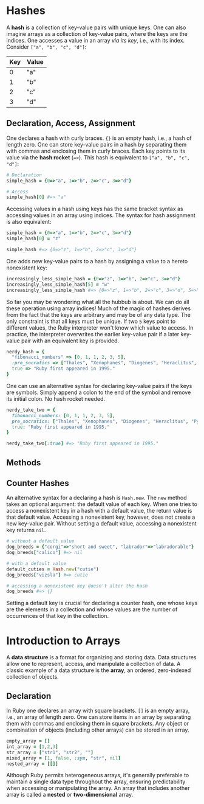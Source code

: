 # Hashes

A **hash** is a collection of key-value pairs with unique keys. One can also
imagine arrays as a collection of key-value pairs, where the keys are the
indices. One accesses a value in an array _via its key_, i.e., with its index.
Consider `["a", "b", "c", "d"]`:

| Key | Value |
|---|---|
| 0 | "a" |
| 1 | "b" |
| 2 | "c" |
| 3 | "d" |


## Declaration, Access, Assignment

One declares a hash with curly braces. `{}` is an empty hash, i.e., a hash of
length zero. One can store key-value pairs in a hash by separating them with
commas and enclosing them in curly braces. Each key points to its value via the
**hash rocket** (`=>`). This hash is equivalent to `["a", "b", "c", "d"]`:

```ruby
# Declaration
simple_hash = {0=>"a", 1=>"b", 2=>"c", 3=>"d"}

# Access
simple_hash[0] #=> "a"
```

Accessing values in a hash using keys has the same bracket syntax as accessing
values in an array using indices. The syntax for hash assignment is also
equivalent:

```ruby
simple_hash = {0=>"a", 1=>"b", 2=>"c", 3=>"d"}
simple_hash[0] = "z"

simple_hash #=> {0=>"z", 1=>"b", 2=>"c", 3=>"d"}
```

One adds new key-value pairs to a hash by assigning a value to a hereto
nonexistent key:

```ruby
increasingly_less_simple_hash = {0=>"z", 1=>"b", 2=>"c", 3=>"d"}
increasingly_less_simple_hash[5] = "w"
increasingly_less_simple_hash #=> {0=>"z", 1=>"b", 2=>"c", 3=>"d", 5=>"w"}
```

So far you may be wondering what all the hubbub is about. We can do all these
operation using array indices! Much of the magic of hashes derives from the fact
that the keys are arbitrary and may be of any data type. The only constraint is
that all keys must be unique. If two `5` keys point to different values, the
Ruby interpreter won't know which value to access. In practice, the interpreter
overwrites the earlier key-value pair if a later key-value pair with an
equivalent key is provided.

```ruby
nerdy_hash = {
  "fibonacci_numbers" => [0, 1, 1, 2, 3, 5],
  :pre_socratics => ["Thales", "Xenophanes", "Diogenes", "Heraclitus", "Pythagoras"],
  true => "Ruby first appeared in 1995."
}
```

One can use an alternative syntax for declaring key-value pairs if the keys are
symbols. Simply append a colon to the end of the symbol and remove its initial
colon. No hash rocket needed.

```ruby
nerdy_take_two = {
  fibonacci_numbers: [0, 1, 1, 2, 3, 5],
  pre_socratics: ["Thales", "Xenophanes", "Diogenes", "Heraclitus", "Pythagoras"],
  true: "Ruby first appeared in 1995."
}

nerdy_take_two[:true] #=> "Ruby first appeared in 1995."
```


## Methods



## Counter Hashes

An alternative syntax for a declaring a hash is `Hash.new`. The `new` method
takes an optional argument: the default value of each key. When one tries to
access a nonexistent key in a hash with a default value, the return value is
that default value. Accessing a nonexistent key, however, does not create a new
key-value pair. Without setting a default value, accessing a nonexistent key
returns `nil`.

```ruby
# without a default value
dog_breeds = {"corgi"=>"short and sweet", "labrador"=>"labradorable"}
dog_breeds["calico"] #=> nil

# with a default value
default_cuties = Hash.new("cutie")
dog_breeds["vizsla"] #=> cutie

# accessing a nonexistent key doesn't alter the hash
dog_breeds #=> {}
```

Setting a default key is crucial for declaring a counter hash, one whose keys
are the elements in a collection and whose values are the number of occurrences
of that key in the collection.





# Introduction to Arrays

A **data structure** is a format for organizing and storing data. Data
structures allow one to represent, access, and manipulate a collection of data.
A classic example of a data structure is the **array**, an ordered,
zero-indexed collection of objects.


## Declaration

In Ruby one declares an array with square brackets. `[]` is an empty array,
i.e., an array of length zero. One can store items in an array by separating
them with commas and enclosing them in square brackets. Any object or
combination of objects (including other arrays) can be stored in an array.

```ruby
empty_array = []
int_array = [1,2,3]
str_array = ["str1", "str2", ""]
mixed_array = [1, false, :sym, "str", nil]
nested_array = [[]]
```

Although Ruby permits heterogeneous arrays, it's generally preferable to
maintain a single data type throughout the array, ensuring predictability when
accessing or manipulating the array. An array that includes another array is
called a **nested** or **two-dimensional** array.
